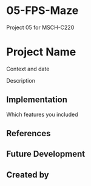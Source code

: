 # 05-FPS-Maze
Project 05 for MSCH-C220

# Project Name
Context and date

Description

## Implementation
Which features you included

## References

## Future Development

## Created by
